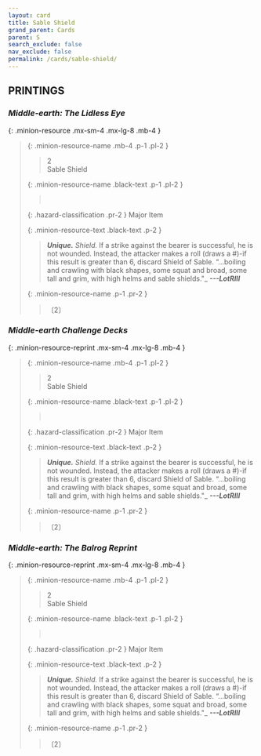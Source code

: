 ```yaml
---
layout: card
title: Sable Shield
grand_parent: Cards
parent: S
search_exclude: false
nav_exclude: false
permalink: /cards/sable-shield/
---
```


## PRINTINGS


### _Middle-earth: The Lidless Eye_

{: .minion-resource .mx-sm-4 .mx-lg-8 .mb-4 }
> {: .minion-resource-name .mb-4 .p-1 .pl-2 }
> > <div class="hazard-mp">2</div>
> > <div class="card-name">Sable Shield</div>
>
> {: .minion-resource-name .black-text .p-1 .pl-2 }
> > &nbsp;
>
> {: .hazard-classification .pr-2 }
> Major Item
>
> {: .minion-resource-text .black-text .p-2 }
> > _**Unique.**_ _Shield._ If a strike against the bearer is successful, he is not wounded. Instead, the attacker makes a roll (draws a #)-if this result is greater than 6, discard Shield of Sable.   “...boiling and crawling with black shapes, some squat and broad, some tall and grim, with high helms and sable shields."_ ***---&#65279;LotRIII*** 
> 
> {: .minion-resource-name .p-1 .pr-2 }
> > <div class="card-shield"></div>
> > <div class="card-corruption-white">〔2〕</div>

### _Middle-earth Challenge Decks_

{: .minion-resource-reprint .mx-sm-4 .mx-lg-8 .mb-4 }
> {: .minion-resource-name .mb-4 .p-1 .pl-2 }
> > <div class="hazard-mp">2</div>
> > <div class="card-name">Sable Shield</div>
>
> {: .minion-resource-name .black-text .p-1 .pl-2 }
> > &nbsp;
>
> {: .hazard-classification .pr-2 }
> Major Item
>
> {: .minion-resource-text .black-text .p-2 }
> > _**Unique.**_ _Shield._ If a strike against the bearer is successful, he is not wounded. Instead, the attacker makes a roll (draws a #)-if this result is greater than 6, discard Shield of Sable.   “...boiling and crawling with black shapes, some squat and broad, some tall and grim, with high helms and sable shields."_ ***---&#65279;LotRIII*** 
> 
> {: .minion-resource-name .p-1 .pr-2 }
> > <div class="card-shield"></div>
> > <div class="card-corruption-white">〔2〕</div>

### _Middle-earth: The Balrog Reprint_

{: .minion-resource-reprint .mx-sm-4 .mx-lg-8 .mb-4 }
> {: .minion-resource-name .mb-4 .p-1 .pl-2 }
> > <div class="hazard-mp">2</div>
> > <div class="card-name">Sable Shield</div>
>
> {: .minion-resource-name .black-text .p-1 .pl-2 }
> > &nbsp;
>
> {: .hazard-classification .pr-2 }
> Major Item
>
> {: .minion-resource-text .black-text .p-2 }
> > _**Unique.**_ _Shield._ If a strike against the bearer is successful, he is not wounded. Instead, the attacker makes a roll (draws a #)-if this result is greater than 6, discard Shield of Sable.   “...boiling and crawling with black shapes, some squat and broad, some tall and grim, with high helms and sable shields."_ ***---&#65279;LotRIII*** 
> 
> {: .minion-resource-name .p-1 .pr-2 }
> > <div class="card-shield"></div>
> > <div class="card-corruption-white">〔2〕</div>
